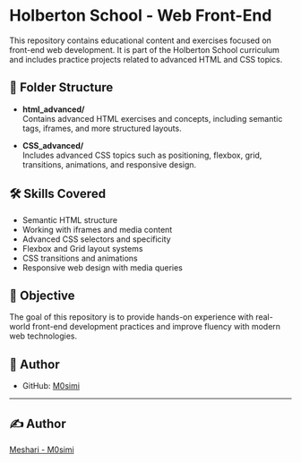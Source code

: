 # Holberton School - Web Front-End

This repository contains educational content and exercises focused on front-end web development. It is part of the Holberton School curriculum and includes practice projects related to advanced HTML and CSS topics.

## 📁 Folder Structure

- **html_advanced/**  
  Contains advanced HTML exercises and concepts, including semantic tags, iframes, and more structured layouts.

- **CSS_advanced/**  
  Includes advanced CSS topics such as positioning, flexbox, grid, transitions, animations, and responsive design.

## 🛠 Skills Covered

- Semantic HTML structure
- Working with iframes and media content
- Advanced CSS selectors and specificity
- Flexbox and Grid layout systems
- CSS transitions and animations
- Responsive web design with media queries

## 🧠 Objective

The goal of this repository is to provide hands-on experience with real-world front-end development practices and improve fluency with modern web technologies.

## 📝 Author

- GitHub: [M0simi](https://github.com/M0simi)

---

## ✍️ Author
[Meshari - M0simi](https://github.com/M0simi)
